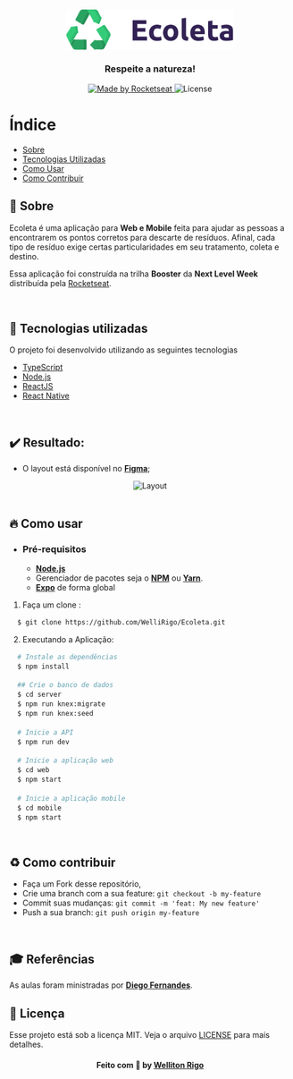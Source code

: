 <h3 align="center">
    <img alt="Logo" title="#logo" width="300px" src="https://github.com/WelliRigo/Ecoleta/blob/master/web/src/assets/logo.svg">
    <br><br>
    <b>Respeite a natureza!</b> 
</h3>

<p align="center">
  <a href="https://rocketseat.com.br">
    <img alt="Made by Rocketseat" src="https://img.shields.io/badge/made%20by-Rocketseat-7519C1">
  </a>
  <a>
  <img alt="License" src="https://img.shields.io/github/license/WelliRigo/Ecoleta?color=7519C1&label=License">
</p>

# Índice
- [Sobre](#sobre)
- [Tecnologias Utilizadas](#tecnologias-utilizadas)
- [Como Usar](#como-usar)
- [Como Contribuir](#como-contribuir)

<a id="sobre"></a>
## :bookmark: Sobre

Ecoleta é uma aplicação para <strong>Web e Mobile</strong> feita para ajudar as pessoas a encontrarem os pontos corretos para descarte de resíduos. Afinal, cada tipo de resíduo exige certas particularidades em seu tratamento, coleta e destino.

Essa aplicação foi construída na trilha <strong>Booster</strong> da <strong>Next Level Week</strong> distribuída pela [Rocketseat](https://rocketseat.com.br/).

<br>

<a id="tecnologias-utilizadas"></a>
## :rocket: Tecnologias utilizadas

O projeto foi desenvolvido utilizando as seguintes tecnologias
- [TypeScript](https://www.typescriptlang.org/)
- [Node.js](https://nodejs.org/en/)
- [ReactJS](https://reactjs.org/)
- [React Native](https://reactnative.dev/)

<br/>

## :heavy_check_mark: Resultado:

- O layout está disponível no **[Figma](https://www.figma.com/file/1SxgOMojOB2zYT0Mdk28lB/)**;
<div align="center">
    <img alt="Layout" title="#logo" width="600px"  src="https://user-images.githubusercontent.com/23012528/193182035-16e2adba-1a43-425f-a286-3e4b2f383a55.jpg">
</div>

<br/>

<a id="como-usar"></a>
## :fire: Como usar
- ### **Pré-requisitos**
  - **[Node.js](https://nodejs.org/en/)**
  - Gerenciador de pacotes seja o **[NPM](https://www.npmjs.com/)** ou **[Yarn](https://yarnpkg.com/)**.
  - **[Expo](https://expo.io/)** de forma global
1. Faça um clone :
```sh
  $ git clone https://github.com/WelliRigo/Ecoleta.git
```
2. Executando a Aplicação:
```sh
  # Instale as dependências
  $ npm install
  
  ## Crie o banco de dados
  $ cd server
  $ npm run knex:migrate
  $ npm run knex:seed
  
  # Inicie a API
  $ npm run dev
  
  # Inicie a aplicação web
  $ cd web
  $ npm start
  
  # Inicie a aplicação mobile
  $ cd mobile
  $ npm start
```
<br>

<a id="como-contribuir"></a>

## :recycle: Como contribuir

- Faça um Fork desse repositório,
- Crie uma branch com a sua feature: `git checkout -b my-feature`
- Commit suas mudanças: `git commit -m 'feat: My new feature'`
- Push a sua branch: `git push origin my-feature`

<br>

## :mortar_board: Referências
As aulas foram ministradas por **[Diego Fernandes](https://github.com/diego3g)**.

<a id="licensa"></a>

## 📝 Licença
Esse projeto está sob a licença MIT. Veja o arquivo [LICENSE](LICENSE.md) para mais detalhes.
 
<h4 align="center">
    Feito com 💜 by <a href="www.linkedin.com/in/welliton-rigo" target="_blank">Welliton Rigo</a>
</h4>
